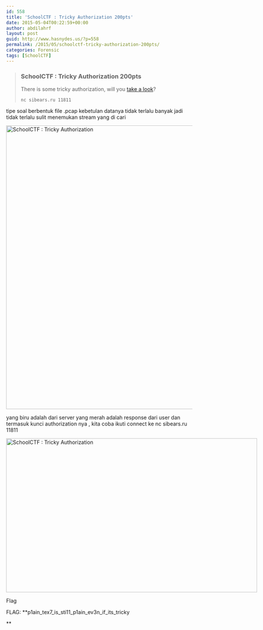 ```yaml
---
id: 558
title: 'SchoolCTF : Tricky Authorization 200pts'
date: 2015-05-04T00:22:59+00:00
author: abdilahrf
layout: post
guid: http://www.hasnydes.us/?p=558
permalink: /2015/05/schoolctf-tricky-authorization-200pts/
categories: Forensic
tags: [SchoolCTF]
---
```

> ### SchoolCTF : Tricky Authorization 200pts
> 
> There is some tricky authorization, will you [take a look](http://school-ctf.org/files/task_35f2cc9bcf7e8d5ca53bb29764f323ca32aa14e8.pcap)?
> 
> `nc sibears.ru 11811`

<!--more-->

tipe soal berbentuk file .pcap kebetulan datanya tidak terlalu banyak jadi tidak terlalu sulit menemukan stream yang di cari

[<img class="aligncenter size-full wp-image-559" src="http://abdilahrf.me/images/2015/05/authorization.png" alt="SchoolCTF : Tricky Authorization" width="1366" height="768" />](http://abdilahrf.me/images/2015/05/authorization.png)

yang biru adalah dari server yang merah adalah response dari user dan termasuk kunci authorization nya , kita coba ikuti connect ke nc sibears.ru 11811

<div id="attachment_560" style="width: 689px" class="wp-caption aligncenter">
  <a href="http://abdilahrf.me/images/2015/05/flag2.png"><img class="size-full wp-image-560" src="http://abdilahrf.me/images/2015/05/flag2.png" alt="SchoolCTF : Tricky Authorization" width="679" height="417" /></a>
  
  <p class="wp-caption-text">
    Flag
  </p>
</div>

FLAG: **p1ain\_tex7\_is\_sti11\_p1ain\_ev3n\_if\_its\_tricky
  
** 

&nbsp;